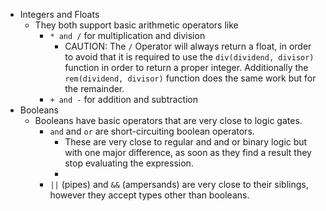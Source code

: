 - Integers and Floats
	- They both support basic arithmetic operators like 
		- `* and /` for multiplication and division
			- CAUTION: The `/` Operator will always return a float, in order to avoid that it is required to use the `div(dividend, divisor)` function in order to return a proper integer. Additionally the `rem(dividend, divisor)` function does the same work but for the remainder. 
		- `+ and -` for addition and subtraction
- Booleans
	- Booleans have basic operators that are very close to logic gates.
		- `and` and `or` are short-circuiting boolean operators. 
			- These are very close to regular and and or binary logic but with one major difference, as soon as they find a result they stop evaluating the expression. 
			- 
		- `||` (pipes) and `&&` (ampersands) are very close to their siblings, however they accept types other than booleans.  